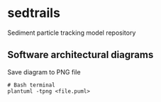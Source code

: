 # sedtrails
Sediment particle tracking model repository


## Software architectural diagrams

Save diagram to PNG file
```shell
# Bash terminal
plantuml -tpng <file.puml>
```